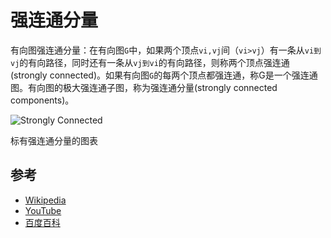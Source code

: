 
# 强连通分量

有向图强连通分量：在有向图`G`中，如果两个顶点`vi,vj`间（`vi>vj`）有一条从`vi到vj`的有向路径，同时还有一条从`vj到vi`的有向路径，则称两个顶点强连通(strongly connected)。如果有向图`G`的每两个顶点都强连通，称G是一个强连通图。有向图的极大强连通子图，称为强连通分量(strongly connected components)。

![Strongly Connected](https://upload.wikimedia.org/wikipedia/commons/5/5c/Scc.png)

标有强连通分量的图表

## 参考

-   [Wikipedia](https://en.wikipedia.org/wiki/Strongly_connected_component)
-   [YouTube](https://www.youtube.com/watch?v=RpgcYiky7uw&list=PLLXdhg_r2hKA7DPDsunoDZ-Z769jWn4R8)
- [百度百科](https://baike.baidu.com/item/%E5%BC%BA%E8%BF%9E%E9%80%9A%E5%88%86%E9%87%8F/7448759)